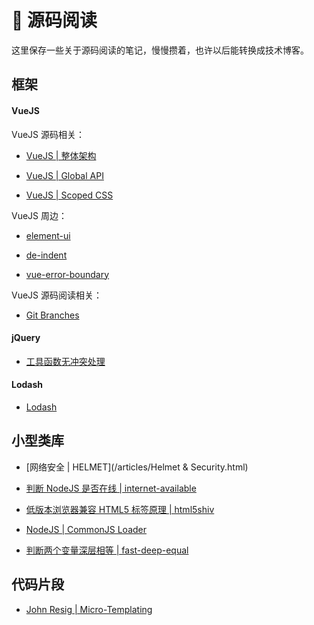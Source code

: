 # 🚄 源码阅读

这里保存一些关于源码阅读的笔记，慢慢攒着，也许以后能转换成技术博客。

## 框架

#### VueJS

VueJS 源码相关：

- [VueJS | 整体架构](/articles/source-code/vuejs/vuejs.html)

- [VueJS | Global API](/articles/source-code/vuejs/api.html)

- [VueJS | Scoped CSS](/articles/source-code/vuejs/scoped-css.html)

VueJS 周边：

- [element-ui](/articles/source-code/vuejs/element-ui.html)

- [de-indent](/articles/source-code/vuejs/de-indent.html)

- [vue-error-boundary](/articles/source-code/vuejs/error-boundary.html)

VueJS 源码阅读相关：

- [Git Branches](/articles/source-code/vuejs/git-log.html)

#### jQuery

- [工具函数无冲突处理](/articles/source-code/jquery/no-conflict.html)

#### Lodash

- [Lodash](/articles/source-code/lodash/lodash.html)

## 小型类库

- [网络安全 | HELMET](/articles/Helmet & Security.html)

- [判断 NodeJS 是否在线 | internet-available](/articles/source-code/module/is-online.html)

- [低版本浏览器兼容 HTML5 标签原理 | html5shiv](/articles/source-code/module/html5shiv.html)

- [NodeJS | CommonJS Loader](/articles/source-code/nodejs/require.html)

- [判断两个变量深层相等 | fast-deep-equal](/articles/source-code/module/fast-deep-equal.html)

## 代码片段

- [John Resig | Micro-Templating](/articles/source-code/segment/micro-templating.html)
